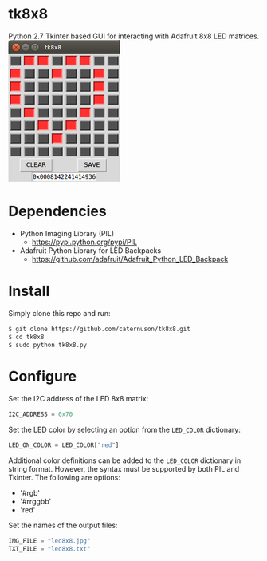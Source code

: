 # tk8x8
Python 2.7 Tkinter based GUI for interacting with Adafruit 8x8 LED matrices.
<br/><img src="tk8x8_heart.png"/>

# Dependencies
* Python Imaging Library (PIL)
    * https://pypi.python.org/pypi/PIL
* Adafruit Python Library for LED Backpacks
    * https://github.com/adafruit/Adafruit_Python_LED_Backpack

# Install
Simply clone this repo and run:
```
$ git clone https://github.com/caternuson/tk8x8.git
$ cd tk8x8
$ sudo python tk8x8.py
```
# Configure
Set the I2C address of the LED 8x8 matrix:
```python
I2C_ADDRESS = 0x70
```

Set the LED color by selecting an option from the `LED_COLOR` dictionary:
```python
LED_ON_COLOR = LED_COLOR["red"]
```

Additional color definitions can be added to the `LED_COLOR` dictionary in string
format. However, the syntax must be supported by both PIL and Tkinter.
The following are options:
* '#rgb'
* '#rrggbb'
* 'red'

Set the names of the output files:
```python
IMG_FILE = "led8x8.jpg"
TXT_FILE = "led8x8.txt"
```
